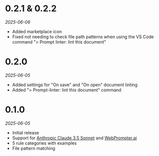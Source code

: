 # 0.2.1 & 0.2.2
_2025-06-06_
- Added marketplace icon
- Fixed not needing to check file path patterns when using the VS Code command "> Prompt linter: lint this document"

# 0.2.0
_2025-06-05_
- Added settings for "On save" and "On open" document linting
- Added "> Prompt-linter: lint this document" command

# 0.1.0
_2025-06-05_
- Initial release
- Support for [Anthropic Claude 3.5 Sonnet](https://console.anthropic.com) and [WebPrompter.ai](https://webprompter.ai)
- 5 rule categories with examples
- File pattern matching
